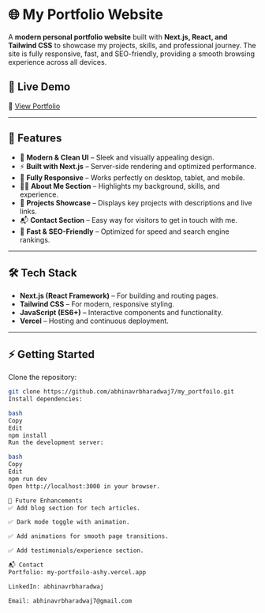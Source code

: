 # 🌐 My Portfolio Website  

A **modern personal portfolio website** built with **Next.js, React, and Tailwind CSS** to showcase my projects, skills, and professional journey. The site is fully responsive, fast, and SEO-friendly, providing a smooth browsing experience across all devices.  

## 🚀 Live Demo  
🔗 [View Portfolio](https://my-portfoilo-ashy.vercel.app/)  

---

## 📌 Features  

- 🎨 **Modern & Clean UI** – Sleek and visually appealing design.  
- ⚡ **Built with Next.js** – Server-side rendering and optimized performance.  
- 📱 **Fully Responsive** – Works perfectly on desktop, tablet, and mobile.  
- 🧑‍💻 **About Me Section** – Highlights my background, skills, and experience.  
- 💼 **Projects Showcase** – Displays key projects with descriptions and live links.  
- 📬 **Contact Section** – Easy way for visitors to get in touch with me.  
- 🌟 **Fast & SEO-Friendly** – Optimized for speed and search engine rankings.  

---

## 🛠️ Tech Stack  

- **Next.js (React Framework)** – For building and routing pages.  
- **Tailwind CSS** – For modern, responsive styling.  
- **JavaScript (ES6+)** – Interactive components and functionality.  
- **Vercel** – Hosting and continuous deployment.  

---

## ⚡ Getting Started  

Clone the repository:
  ```bash
  git clone https://github.com/abhinavrbharadwaj7/my_portfoilo.git
Install dependencies:

bash
Copy
Edit
npm install
Run the development server:

bash
Copy
Edit
npm run dev
Open http://localhost:3000 in your browser.

🌟 Future Enhancements
✅ Add blog section for tech articles.

✅ Dark mode toggle with animation.

✅ Add animations for smooth page transitions.

✅ Add testimonials/experience section.

📬 Contact
Portfolio: my-portfoilo-ashy.vercel.app

LinkedIn: abhinavrbharadwaj

Email: abhinavrbharadwaj7@gmail.com


